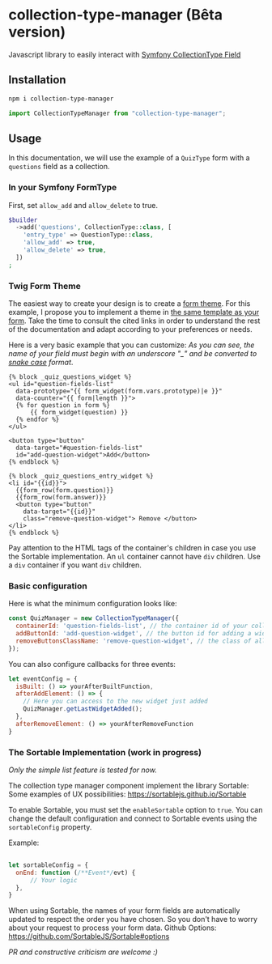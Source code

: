 # collection-type-manager (Bêta version)

Javascript library to easily interact with [Symfony CollectionType Field](https://symfony.com/doc/current/reference/forms/types/collection.html#adding-and-removing-items) 

## Installation
```bash
npm i collection-type-manager
```
```js
import CollectionTypeManager from "collection-type-manager";
```
## Usage
In this documentation, we will use the example of a `QuizType` form with a `questions` field as a collection.

### In your Symfony FormType
First, set `allow_add` and `allow_delete` to true.
```php
$builder  
  ->add('questions', CollectionType::class, [  
    'entry_type' => QuestionType::class,  
    'allow_add' => true,  
    'allow_delete' => true,  
  ])  
;
```
### Twig Form Theme
The easiest way to create your design is to create a [form theme](https://symfony.com/doc/current/form/form_themes.html). For this example, I propose you to implement a theme in [the same template as your form](https://symfony.com/doc/current/form/form_themes.html#creating-a-form-theme-in-the-same-template-as-the-form). 
Take the time to consult the cited links in order to understand the rest of the documentation and adapt according to your preferences or needs.

Here is a very basic example that you can customize:
*As you can see, the name of your field must begin with an underscore "_" and be converted to [snake case](https://en.wikipedia.org/wiki/Snake_case) format*.

```twig
{% block _quiz_questions_widget %}  
<ul id="question-fields-list" 
  data-prototype="{{ form_widget(form.vars.prototype)|e }}" 
  data-counter="{{ form|length }}">  
  {% for question in form %}  
      {{ form_widget(question) }}  
  {% endfor %}  
</ul>  
  
<button type="button" 
  data-target="#question-fields-list" 
  id="add-question-widget">Add</button>  
{% endblock %}  
  
{% block _quiz_questions_entry_widget %}  
<li id="{{id}}">  
  {{form_row(form.question)}} 
  {{form_row(form.answer)}} 
  <button type="button" 
    data-target="{{id}}" 
    class="remove-question-widget"> Remove </button>  
</li>
{% endblock %}
```
Pay attention to the HTML tags of the container's children in case you use the Sortable implementation. 
An `ul` container cannot have `div` children. Use a `div` container if you want `div` children.

### Basic configuration
Here is what the minimum configuration looks like:
```js
const QuizManager = new CollectionTypeManager({  
  containerId: 'question-fields-list', // the container id of your collection
  addButtonId: 'add-question-widget', // the button id for adding a widget
  removeButtonsClassName: 'remove-question-widget', // the class of all the remove buttons
});
```
You can also configure callbacks for three events:
```js
let eventConfig = {
  isBuilt: () => yourAfterBuiltFunction,  
  afterAddElement: () => {  
    // Here you can access to the new widget just added
    QuizManager.getLastWidgetAdded();
  },  
  afterRemoveElement: () => yourAfterRemoveFunction
}
```
### The Sortable Implementation (work in progress)
*Only the simple list feature is tested for now.*

The collection type manager component implement the library Sortable:
Some examples of UX possibilities: https://sortablejs.github.io/Sortable

To enable Sortable, you must set the `enableSortable` option to `true`. 
You can change the default configuration and connect to Sortable events using the `sortableConfig` property.

Example:
```js
  
let sortableConfig = {  
  onEnd: function (/**Event*/evt) {  
      // Your logic
  },  
}
```
When using Sortable, the names of your form fields are automatically updated to respect the order you have chosen. So you don't have to worry about your request to process your form data.
Github Options: https://github.com/SortableJS/Sortable#options

*PR and constructive criticism are welcome :)*